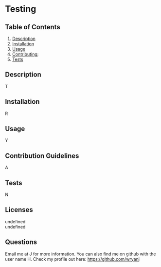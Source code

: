 
# Testing
## Table of Contents
1. [Description](#Description)
2. [Installation](#Installation)
3. [Usage](#Usage)
4. [Contributing](#Contributing);
5. [Tests](#Tests)
## Description
T
## Installation
R
## Usage
Y
## Contribution Guidelines
A
## Tests
N
## Licenses
undefined  
undefined
## Questions
Email me at J for more information.
You can also find me on github with the user name H. 
Check my profile out here: https://github.com/wryanj
